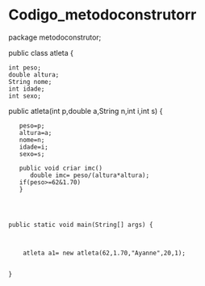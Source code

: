# Codigo_metodoconstrutorr
package metodoconstrutor;

public class atleta {
	
    int peso;
    double altura;
    String nome;
    int idade;
    int sexo;

   public atleta(int p,double a,String n,int i,int s) {

	 
	   peso=p;
	   altura=a;
	   nome=n;
	   idade=i;
	   sexo=s;
	   
	   public void criar imc() 
		  double imc= peso/(altura*altura);
	   if(peso>=62&1.70)
	   }
	   
   
   
   
	public static void main(String[] args) {
    	
   
			
    	atleta a1= new atleta(62,1.70,"Ayanne",20,1);
    

	}
